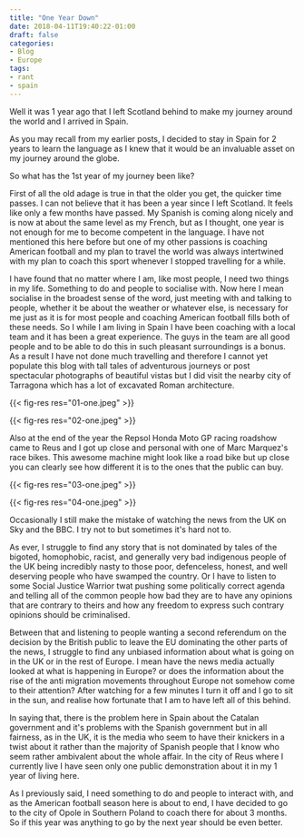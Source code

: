 ```yaml
---
title: "One Year Down"
date: 2018-04-11T19:40:22-01:00
draft: false
categories:
- Blog
- Europe
tags:
- rant
- spain
---
```


Well it was 1 year ago that I left Scotland behind to make my journey around the world and I arrived in Spain.

As you may recall from my earlier posts, I decided to stay in Spain for 2 years to learn the language as I knew that it would be an invaluable asset on my journey around the globe.

So what has the 1st year of my journey been like?

First of all the old adage is true in that the older you get, the quicker time passes. I can not believe that it has been a year since I left Scotland. It feels like only a few months have passed. My Spanish is coming along nicely and is now at about the same level as my French, but as I thought, one year is not enough for me to become competent in the language. I have not mentioned this here before but one of my other passions is coaching American football and my plan to travel the world was always intertwined with my plan to coach this sport whenever I stopped travelling for a while.

I have found that no matter where I am, like most people, I need two things in my life. Something to do and people to socialise with. Now here I mean socialise in the broadest sense of the word, just meeting with and talking to people, whether it be about the weather or whatever else, is necessary for me just as it is for most people and coaching American football fills both of these needs. So I while I am living in Spain I have been coaching with a local team and it has been a great experience. The guys in the team are all good people and to be able to do this in such pleasant surroundings is a bonus. As a result I have not done much travelling and therefore I cannot yet populate this blog with tall tales of adventurous journeys or post spectacular photographs of beautiful vistas but I did visit the nearby city of Tarragona which has a lot of excavated Roman architecture.

{{< fig-res res="01-one.jpeg" >}}

{{< fig-res res="02-one.jpeg" >}}

Also at the end of the year the Repsol Honda Moto GP racing roadshow came to Reus and I got up close and personal with one of Marc Marquez's race bikes. This awesome machine might look like a road bike but up close you can clearly see how different it is to the ones that the public can buy.

{{< fig-res res="03-one.jpeg" >}}

{{< fig-res res="04-one.jpeg" >}}

Occasionally I still make the mistake of watching the news from the UK on Sky and the BBC. I try not to but sometimes it's hard not to.

As ever, I struggle to find any story that is not dominated by tales of the bigoted, homophobic, racist, and generally very bad indigenous people of the UK being incredibly nasty to those poor, defenceless, honest, and well deserving people who have swamped the country. Or I have to listen to some Social Justice Warrior twat pushing some politically correct agenda and telling all of the common people how bad they are to have any opinions that are contrary to theirs and how any freedom to express such contrary opinions should be criminalised.

Between that and listening to people wanting a second referendum on the decision by the British public to leave the EU dominating the other parts of the news, I struggle to find any unbiased information about what is going on in the UK or in the rest of Europe. I mean have the news media actually looked at what is happening in Europe? or does the information about the rise of the anti migration movements throughout Europe not somehow come to their attention? After watching for a few minutes I turn it off and I go to sit in the sun, and realise how fortunate that I am to have left all of this behind.

In saying that, there is the problem here in Spain about the Catalan government and it's problems with the Spanish government but in all fairness, as in the UK, it is the media who seem to have their knickers in a twist about it rather than the majority of Spanish people that I know who seem rather ambivalent about the whole affair. In the city of Reus where I currently live I have seen only one public demonstration about it in my 1 year of living here.

As I previously said, I need something to do and people to interact with, and as the American football season here is about to end, I have decided to go to the city of Opole in Southern Poland to coach there for about 3 months. So if this year was anything to go by the next year should be even better.